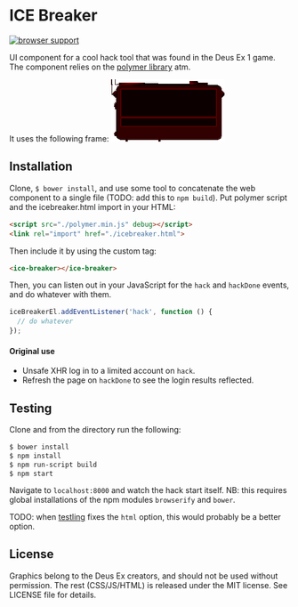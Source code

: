 # ICE Breaker

[![browser support](https://ci.testling.com/clux/icebreaker.png)](https://ci.testling.com/clux/icebreaker)

UI component for a cool hack tool that was found in the Deus Ex 1 game. The component relies on the [polymer library](http://www.polymer-project.org/) atm.

It uses the following frame:
![frame!](https://github.com/clux/icebreaker/raw/master/dxice.png)

## Installation
Clone, `$ bower install`, and use some tool to concatenate the web component to a single file (TODO: add this to `npm build`).
Put polymer script and the icebreaker.html import in your HTML:

```html
<script src="./polymer.min.js" debug></script>
<link rel="import" href="./icebreaker.html">
```

Then include it by using the custom tag:

```html
<ice-breaker></ice-breaker>
```

Then, you can listen out in your JavaScript for the `hack` and `hackDone` events, and do whatever with them.

```js
iceBreakerEl.addEventListener('hack', function () {
  // do whatever
});
```

#### Original use

- Unsafe XHR log in to a limited account on `hack`.
- Refresh the page on `hackDone` to see the login results reflected.

## Testing
Clone and from the directory run the following:

```
$ bower install
$ npm install
$ npm run-script build
$ npm start
```

Navigate to `localhost:8000` and watch the hack start itself.
NB: this requires global installations of the npm modules `browserify` and `bower`.

TODO: when [testling](https://npmjs.org/package/testling) fixes the `html` option, this would probably be a better option.

## License
Graphics belong to the Deus Ex creators, and should not be used without permission.
The rest (CSS/JS/HTML) is released under the MIT license. See LICENSE file for details.
